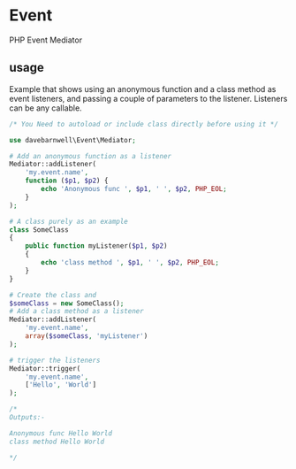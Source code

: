 # Event

PHP Event Mediator


## usage

Example that shows using an anonymous function and a class method as event listeners, and
passing a couple of parameters to the listener. Listeners can be any callable.

```php
/* You Need to autoload or include class directly before using it */

use davebarnwell\Event\Mediator;

# Add an anonymous function as a listener
Mediator::addListener(
    'my.event.name',
    function ($p1, $p2) {
        echo 'Anonymous func ', $p1, ' ', $p2, PHP_EOL;
    }
);

# A class purely as an example
class SomeClass
{
    public function myListener($p1, $p2)
    {
        echo 'class method ', $p1, ' ', $p2, PHP_EOL;
    }
}

# Create the class and
$someClass = new SomeClass();
# Add a class method as a listener
Mediator::addListener(
    'my.event.name',
    array($someClass, 'myListener')
);

# trigger the listeners
Mediator::trigger(
    'my.event.name',
    ['Hello', 'World']
);

/*
Outputs:-

Anonymous func Hello World
class method Hello World

*/
```